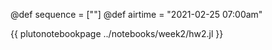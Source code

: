 @def sequence = [""]
@def airtime = "2021-02-25 07:00am"

{{ plutonotebookpage ../notebooks/week2/hw2.jl }}
